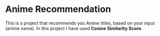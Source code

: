 # Anime Recommendation

This is a project that recommends you Anime titles, based on your input (anime name). In this project I have used **Cosine Similarity Score**.
